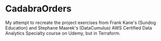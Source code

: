 # CadabraOrders

My attempt to recreate the project exercises from Frank Kane's (Sundog Education) and Stephane Maarek's (DataCumulus) AWS Certified Data Analytics Specialty course on Udemy, but in Terraform.
